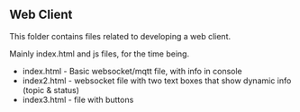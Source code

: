 ## Web Client

This folder contains files related to developing a web client.

Mainly index.html and js files, for the time being.

* index.html - Basic websocket/mqtt file, with info in console
* index2.html - websocket file with two text boxes that show dynamic info (topic & status)
* index3.html - file with buttons
